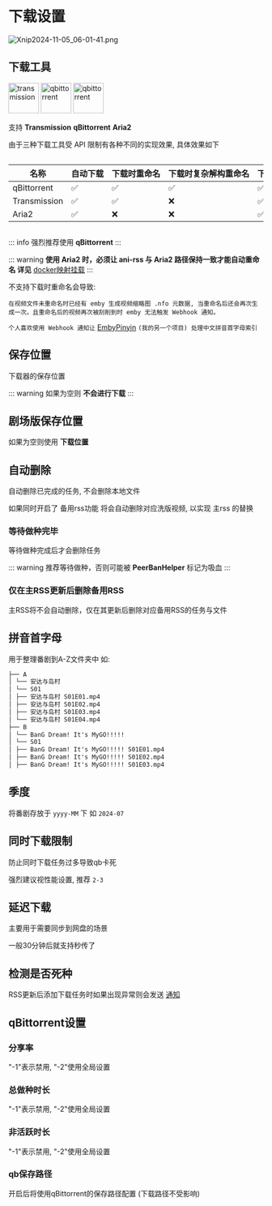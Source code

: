 # 下载设置

![Xnip2024-11-05_06-01-41.png](/image/Xnip2024-11-05_06-01-41.png)

## 下载工具

<div>
<div>
<img src="/image/tr.png" alt="transmission" width="60">
<img src="/image/qb.png" alt="qbittorrent" width="60">
<img src="/image/aria2.png" alt="qbittorrent" width="60">
</div>
<p>支持 <strong>Transmission</strong> <strong>qBittorrent</strong> <strong>Aria2</strong></p>
</div>

由于三种下载工具受 API 限制有各种不同的实现效果, 具体效果如下

<div style="overflow-x: auto;">
<div style="width: 700px;">

| 名称           | 自动下载 | 下载时重命名 | 下载时复杂解构重命名 | 下载完成后重命名 |
|--------------|------|--------|------------|----------|
| qBittorrent  | ✅    | ✅      | ✅          | ✅        |
| Transmission | ✅    | ✅      | ❌          | ✅        |
| Aria2        | ✅    | ❌      | ❌          | ✅        |

</div>
</div>

::: info
强烈推荐使用 **qBittorrent**
:::

::: warning
**使用 Aria2 时，必须让 ani-rss 与 Aria2 路径保持一致才能自动重命名 详见** [docker映射挂载](#docker映射挂载)
:::

不支持下载时重命名会导致:

`在视频文件未重命名时已经有 emby 生成视频缩略图 .nfo 元数据,
当重命名后还会再次生成一次。且重命名后的视频再次被刮削到时 emby 无法触发 Webhook 通知。`

`个人喜欢使用 Webhook 通知让` [EmbyPinyin](https://github.com/wushuo894/EmbyPinyin) `(我的另一个项目) 处理中文拼音首字母索引`

## 保存位置

下载器的保存位置

::: warning
如果为空则 **不会进行下载**
:::

## 剧场版保存位置

如果为空则使用 **下载位置**

## 自动删除

自动删除已完成的任务, 不会删除本地文件

如果同时开启了 备用rss功能 将会自动删除对应洗版视频, 以实现 主rss 的替换

### 等待做种完毕

等待做种完成后才会删除任务

::: warning
推荐等待做种，否则可能被 **PeerBanHelper** 标记为吸血
:::

### 仅在主RSS更新后删除备用RSS

主RSS将不会自动删除，仅在其更新后删除对应备用RSS的任务与文件

## 拼音首字母

用于整理番剧到A-Z文件夹中
如:

```md
├── A
│ └── 安达与岛村
│ └── S01
│ ├── 安达与岛村 S01E01.mp4
│ ├── 安达与岛村 S01E02.mp4
│ ├── 安达与岛村 S01E03.mp4
│ └── 安达与岛村 S01E04.mp4
├── B
│ └── BanG Dream! It's MyGO!!!!!
│ └── S01
│ ├── BanG Dream! It's MyGO!!!!! S01E01.mp4
│ ├── BanG Dream! It's MyGO!!!!! S01E02.mp4
│ ├── BanG Dream! It's MyGO!!!!! S01E03.mp4
```

## 季度

将番剧存放于 `yyyy-MM` 下 如 `2024-07`

## 同时下载限制

防止同时下载任务过多导致qb卡死

强烈建议视性能设置, 推荐 `2-3`

## 延迟下载

主要用于需要同步到网盘的场景

一般30分钟后就支持秒传了

## 检测是否死种

RSS更新后添加下载任务时如果出现异常则会发送 [通知](/config/message.md)

## qBittorrent设置

### 分享率

"-1"表示禁用, "-2"使用全局设置

### 总做种时长

"-1"表示禁用, "-2"使用全局设置

### 非活跃时长

"-1"表示禁用, "-2"使用全局设置

### qb保存路径

开启后将使用qBittorrent的保存路径配置 (下载路径不受影响)
